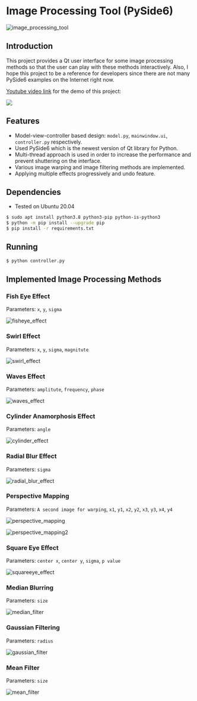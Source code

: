 # Image Processing Tool (PySide6)

![image_processing_tool](imgs/gifs/image_processing_tool.gif)

## Introduction

This project provides a Qt user interface for some image processing methods so that the user can play with these methods interactively. Also, I hope this project to be a reference for developers since there are not many PySide6 examples on the Internet right now. 

[Youtube video link](https://youtu.be/8llrNf-44yw) for the demo of this project: 

[![](https://img.youtube.com/vi/8llrNf-44yw/0.jpg)](https://www.youtube.com/watch?v=8llrNf-44yw)



## Features

- Model-view-controller based design: `model.py`, `mainwindow.ui`, `controller.py` respectively.
- Used PySide6 which is the newest version of Qt library for Python.
- Multi-thread approach is used in order to increase the performance and prevent shuttering on the interface.
- Various image warping and image filtering methods are implemented.
- Applying multiple effects progressively and undo feature.

## Dependencies

- Tested on Ubuntu 20.04

```bash
$ sudo apt install python3.8 python3-pip python-is-python3
$ python -m pip install --upgrade pip
$ pip install -r requirements.txt
```

## Running

```bash
$ python controller.py
```



## Implemented Image Processing Methods

### Fish Eye Effect

Parameters: `x`, `y`, `sigma`

![fisheye_effect](imgs/gifs/fisheye_effect.gif)

### Swirl  Effect

Parameters: `x`, `y`, `sigma`, `magnitute`

![swirl_effect](imgs/gifs/swirl_effect.gif)

### Waves Effect

Parameters: `amplitute`, `frequency`, `phase`

![waves_effect](imgs/gifs/waves_effect.gif)

### Cylinder Anamorphosis Effect

Parameters: `angle`

![cylinder_effect](imgs/gifs/cylinder_effect.gif)

### Radial Blur Effect

Parameters: `sigma`

![radial_blur_effect](imgs/gifs/radial_blur_effect.gif)

### Perspective Mapping

Parameters: `A second image for warping`, `x1`, `y1`, `x2`, `y2`, `x3`, `y3`, `x4`, `y4`

![perspective_mapping](imgs/perspective_mapping.png)

![perspective_mapping2](imgs/perspective_mapping2.png)

### Square Eye Effect

Parameters: `center x`, `center y`, `sigma`, `p value`

![squareeye_effect](imgs/gifs/squareeye_effect.gif)

### Median Blurring

Parameters: `size`

![median_filter](imgs/gifs/median_filter.gif)

### Gaussian Filtering

Parameters: `radius`

![gaussian_filter](imgs/gifs/gaussian_filter.gif)

### Mean Filter

Parameters: `size`

![mean_filter](imgs/gifs/mean_filter.gif)
